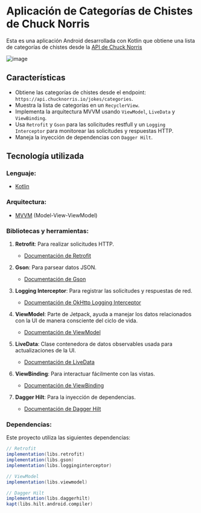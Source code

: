 # Aplicación de Categorías de Chistes de Chuck Norris

Esta es una aplicación Android desarrollada con Kotlin que obtiene una lista de categorías de chistes desde la [API de Chuck Norris](https://api.chucknorris.io/) 

![image](https://github.com/user-attachments/assets/43333d26-be17-45a4-a839-7cd7b4a71032)


## Características

- Obtiene las categorías de chistes desde el endpoint: `https://api.chucknorris.io/jokes/categories`.
- Muestra la lista de categorías en un `RecyclerView`.
- Implementa la arquitectura MVVM usando `ViewModel`, `LiveData` y `ViewBinding`.
- Usa `Retrofit` y `Gson` para las solicitudes restfull y un `Logging Interceptor` para monitorear las solicitudes y respuestas HTTP.
- Maneja la inyección de dependencias con `Dagger Hilt`.

## Tecnología utilizada

### Lenguaje:
- [Kotlin](https://kotlinlang.org/)

### Arquitectura:
- [MVVM](https://developer.android.com/jetpack/guide#recommended-app-arch) (Model-View-ViewModel)

### Bibliotecas y herramientas:
1. **Retrofit**: Para realizar solicitudes HTTP.
   - [Documentación de Retrofit](https://square.github.io/retrofit/)
   
2. **Gson**: Para parsear datos JSON.
   - [Documentación de Gson](https://github.com/google/gson)

3. **Logging Interceptor**: Para registrar las solicitudes y respuestas de red.
   - [Documentación de OkHttp Logging Interceptor](https://square.github.io/okhttp/logging-interceptor/)

4. **ViewModel**: Parte de Jetpack, ayuda a manejar los datos relacionados con la UI de manera consciente del ciclo de vida.
   - [Documentación de ViewModel](https://developer.android.com/topic/libraries/architecture/viewmodel)

5. **LiveData**: Clase contenedora de datos observables usada para actualizaciones de la UI.
   - [Documentación de LiveData](https://developer.android.com/topic/libraries/architecture/livedata)

6. **ViewBinding**: Para interactuar fácilmente con las vistas.
   - [Documentación de ViewBinding](https://developer.android.com/topic/libraries/view-binding)

7. **Dagger Hilt**: Para la inyección de dependencias.
   - [Documentación de Dagger Hilt](https://dagger.dev/hilt/)

### Dependencias:
Este proyecto utiliza las siguientes dependencias:

```gradle
// Retrofit
implementation(libs.retrofit)
implementation(libs.gson)
implementation(libs.logginginterceptor)

// ViewModel
implementation(libs.viewmodel)

// Dagger Hilt
implementation(libs.daggerhilt)
kapt(libs.hilt.android.compiler)
